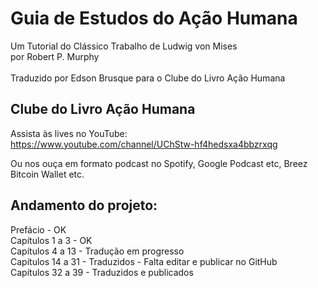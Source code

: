 # Guia de Estudos do Ação Humana

Um Tutorial do Clássico Trabalho de Ludwig von Mises<br>
por Robert P. Murphy<br>
<br>
Traduzido por Edson Brusque para o Clube do Livro Ação Humana<br>

## Clube do Livro Ação Humana

Assista às lives no YouTube:<br>
https://www.youtube.com/channel/UChStw-hf4hedsxa4bbzrxqg<br>

Ou nos ouça em formato podcast no Spotify, Google Podcast etc, Breez Bitcoin Wallet etc.

## Andamento do projeto:

Prefácio - OK<br>
Capítulos 1 a 3 - OK<br>
Capítulos 4 a 13 - Tradução em progresso<br>
Capítulos 14 a 31 - Traduzidos - Falta editar e publicar no GitHub<br>
Capítulos 32 a 39 - Traduzidos e publicados<br>
